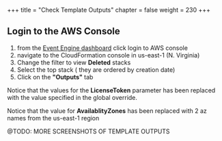 +++
title = "Check Template Outputs"
chapter = false
weight = 230
+++


## Login to the AWS Console

1. from the [Event Engine dashboard](https://dashboard.eventengine.run/) click login to AWS console
2. navigate to the CloudFormation console in us-east-1 (N. Virginia)
3. Change the filter to view **Deleted** stacks
3. Select the top stack ( they are ordered by creation date)
4. Click on the **"Outputs"** tab

Notice that the values for the **LicenseToken** parameter has been replaced with the value 
specified in the global override.

Notice that the value for **AvailablityZones** has been replaced with 2 az names from the 
us-east-1 region


@TODO: MORE SCREENSHOTS OF TEMPLATE OUTPUTS

